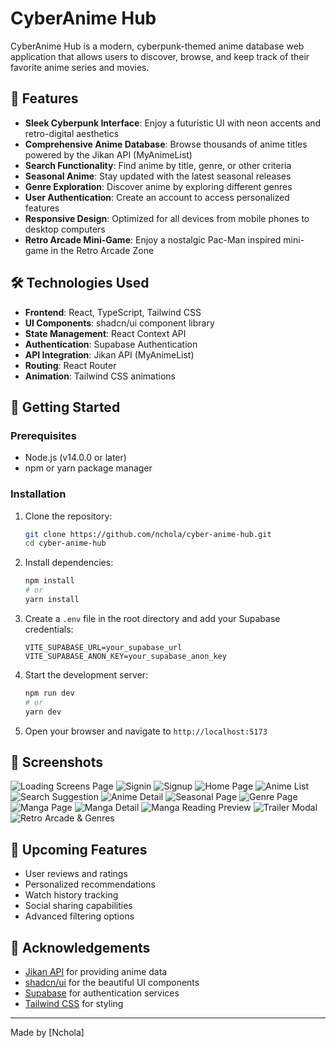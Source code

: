 # CyberAnime Hub
CyberAnime Hub is a modern, cyberpunk-themed anime database web application that allows users to discover, browse, and keep track of their favorite anime series and movies.

## 🚀 Features

- **Sleek Cyberpunk Interface**: Enjoy a futuristic UI with neon accents and retro-digital aesthetics
- **Comprehensive Anime Database**: Browse thousands of anime titles powered by the Jikan API (MyAnimeList)
- **Search Functionality**: Find anime by title, genre, or other criteria
- **Seasonal Anime**: Stay updated with the latest seasonal releases
- **Genre Exploration**: Discover anime by exploring different genres
- **User Authentication**: Create an account to access personalized features
- **Responsive Design**: Optimized for all devices from mobile phones to desktop computers
- **Retro Arcade Mini-Game**: Enjoy a nostalgic Pac-Man inspired mini-game in the Retro Arcade Zone

## 🛠️ Technologies Used

- **Frontend**: React, TypeScript, Tailwind CSS
- **UI Components**: shadcn/ui component library
- **State Management**: React Context API
- **Authentication**: Supabase Authentication
- **API Integration**: Jikan API (MyAnimeList)
- **Routing**: React Router
- **Animation**: Tailwind CSS animations

## 🏁 Getting Started

### Prerequisites

- Node.js (v14.0.0 or later)
- npm or yarn package manager

### Installation

1. Clone the repository:
   ```bash
   git clone https://github.com/nchola/cyber-anime-hub.git
   cd cyber-anime-hub
   ```

2. Install dependencies:
   ```bash
   npm install
   # or
   yarn install
   ```

3. Create a `.env` file in the root directory and add your Supabase credentials:
   ```
   VITE_SUPABASE_URL=your_supabase_url
   VITE_SUPABASE_ANON_KEY=your_supabase_anon_key
   ```

4. Start the development server:
   ```bash
   npm run dev
   # or
   yarn dev
   ```

5. Open your browser and navigate to `http://localhost:5173`

## 📸 Screenshots
![Loading Screens Page](https://github.com/user-attachments/assets/8d1b8f27-3563-42b0-9fe4-037dbca48096)
![Signin](https://github.com/user-attachments/assets/0a7100d1-771c-4911-8832-d4821d02e73a)
![Signup](https://github.com/user-attachments/assets/3346200d-68f8-4c43-97db-0674e14ad7a6)
![Home Page](https://github.com/user-attachments/assets/36183971-f755-4362-b990-08e51dac5c52)
![Anime List](https://github.com/user-attachments/assets/2edb2cd6-9017-463a-933c-65e6bace1758)
![Search Suggestion](https://github.com/user-attachments/assets/c61f8093-c781-46a3-b56c-2fd0eda2dfc2)
![Anime Detail](https://github.com/user-attachments/assets/f32881ee-a190-4caf-8506-841cefa7a2e7)
![Seasonal Page](https://github.com/user-attachments/assets/2afd57f0-9102-4a19-8ef3-f64c65c2ce57)
![Genre Page](https://github.com/user-attachments/assets/942a410d-88f4-4267-83df-94c486334a77)
![Manga Page](https://github.com/user-attachments/assets/ad37c1d5-7344-4f67-9f10-ea28ee0a9791)
![Manga Detail](https://github.com/user-attachments/assets/9f187443-64e6-490b-8091-7582a27ce7de)
![Manga Reading Preview](https://github.com/user-attachments/assets/87e97a4a-145b-41b1-989a-a45972667b69)
![Trailer Modal](https://github.com/user-attachments/assets/8288b977-e213-4655-9964-e1d2cb1a5fc1)
![Retro Arcade & Genres](https://github.com/user-attachments/assets/85aa38c1-c2da-4efe-9c11-da6323ca303c)

## 🌟 Upcoming Features

- User reviews and ratings
- Personalized recommendations
- Watch history tracking
- Social sharing capabilities
- Advanced filtering options

## 🙏 Acknowledgements

- [Jikan API](https://jikan.moe/) for providing anime data
- [shadcn/ui](https://ui.shadcn.com/) for the beautiful UI components
- [Supabase](https://supabase.io/) for authentication services
- [Tailwind CSS](https://tailwindcss.com/) for styling

---

Made by [Nchola]
